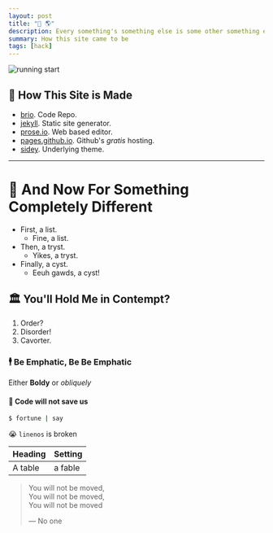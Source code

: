 ```yaml
---
layout: post
title: "👋 🌎"
description: Every something's something else is some other something else's something
summary: How this site came to be
tags: [hack]
---
```


![running start](https://media.giphy.com/media/fs0r7DKsbGqoKbATWZ/giphy.gif)

## 🎱  How This Site is Made

- [brio](https://github.com/seereadcode/brio). Code Repo.
- [jekyll](https://jekyllrb.com/). Static site generator.
- [prose.io](http://prose.io/). Web based editor.
- [pages.github.io](https://pages.github.io). Github's _gratis_ hosting.
- [sidey](https://github.com/ronv/sidey). Underlying theme.


---

# 🎪  And Now For Something Completely Different

- First, a list.
    - Fine, a list.
- Then, a tryst.
    - Yikes, a tryst.
- Finally, a cyst.
    - Eeuh gawds, a cyst!

## 🏛 You'll Hold Me in Contempt?
1. Order?
2. Disorder!
3. Cavorter.

### 🕴 Be Emphatic, Be Be Emphatic
Either __Boldy__ or  _obliquely_

#### 👾 Code will not save us

```bash
$ fortune | say
```

 😭 `linenos` is broken


| Heading | Setting |
| :------ | :------|
| A table | a fable |

> You will not be moved,  
> You will not be moved,  
> You will not be moved
>
> — No one
